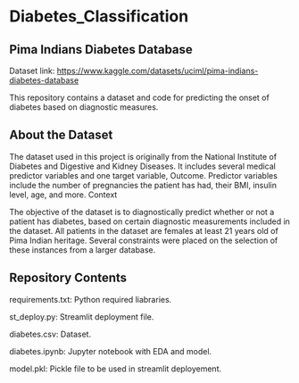 # Diabetes_Classification

## Pima Indians Diabetes Database

Dataset link: https://www.kaggle.com/datasets/uciml/pima-indians-diabetes-database

This repository contains a dataset and code for predicting the onset of diabetes based on diagnostic measures.

## About the Dataset

The dataset used in this project is originally from the National Institute of Diabetes and Digestive and Kidney Diseases. It includes several medical predictor variables and one target variable, Outcome. Predictor variables include the number of pregnancies the patient has had, their BMI, insulin level, age, and more.
Context

The objective of the dataset is to diagnostically predict whether or not a patient has diabetes, based on certain diagnostic measurements included in the dataset. All patients in the dataset are females at least 21 years old of Pima Indian heritage. Several constraints were placed on the selection of these instances from a larger database.


## Repository Contents

  requirements.txt:  Python required liabraries.

  st_deploy.py:  Streamlit deployment file.
  
  diabetes.csv:  Dataset.
  
  diabetes.ipynb:  Jupyter notebook with EDA and model.
  
  model.pkl:  Pickle file to be used in streamlit deployement.
